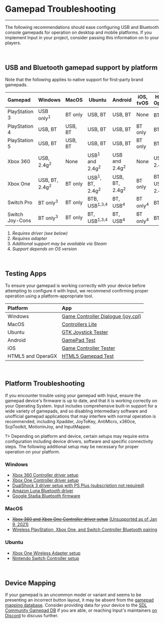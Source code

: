 # Gamepad Troubleshooting

---

The following recommendations should ease configuring USB and Bluetooth console gamepads for operation on desktop and mobile platforms. If you implement Input in your project, consider passing this information on to your players.

&nbsp;

## USB and Bluetooth gamepad support by platform

Note that the following applies to native support for first-party brand gamepads. 

|Gamepad         |Windows                   |MacOS      |Ubuntu                                |Android                   |iOS, tvOS           |HTML5, OperaGX   |
|:---------------|--------------------------|-----------|--------------------------------------|--------------------------|--------------------|--------------------|
|PlayStation 3   |USB only<sup>1</sup>      |BT only    |USB, BT                               |USB, BT                   |None                |BT, USB<sup>4</sup> |
|PlayStation 4   |USB, BT                   |USB, BT    |USB, BT                               |USB, BT                   |BT only             |BT, USB<sup>4</sup> |
|PlayStation 5   |USB, BT                   |USB, BT    |USB, BT                               |USB, BT                   |BT only             |BT, USB<sup>4</sup> |
|Xbox 360        |USB, 2.4g<sup>2</sup>     |None       |USB<sup>1</sup> and 2.4g<sup>2</sup>  |USB and 2.4g<sup>2</sup>  |None                |USB, 2.4g<sup>2</sup>|
|Xbox One        |USB, BT, 2.4g<sup>2</sup> |BT only    |USB<sup>1</sup>, BT, 2.4g<sup>2</sup> |USB, BT, 2.4g<sup>2</sup> |BT only             |BT, USB<sup>4</sup>, 2.4g<sup>2</sup>|
|Switch Pro      |BT only<sup>3</sup>       |BT only    |BTB, USB<sup>1,3,4</sup>              |BT, USB<sup>4</sup>       |BT only<sup>4</sup> |BT, USB<sup>4</sup> |
|Switch Joy-Cons |BT only<sup>3</sup>       |BT only    |BT, USB<sup>1,3,4</sup>               |BT, USB<sup>4</sup>       |BT only<sup>4</sup> |BT, USB<sup>4</sup> |

1. _Requires driver _(see below)__
2. _Requires adapter_
3. _Additional support may be available via Steam_
4. _Support depends on OS version_

&nbsp;

## Testing Apps

To ensure your gamepad is working correctly with your device before attempting to configure it with Input, we recommend confirming proper operation using a platform-appropriate tool.

| Platform           | App  |
|:-------------------|:-----|
| Windows            | [Game Controller Dialogue (joy.cpl)](https://support.microsoft.com/en-ca/help/831361/how-to-troubleshoot-game-controllers-in-microsoft-games#section-2)|
| MacOS              | [Controllers Lite](https://itunes.apple.com/us/app/controllers-lite/id673660806)|
| Ubuntu             | [GTK Joystick Tester](https://installati.one/install-jstest-gtk-ubuntu-20-04/)|
| Android            | [GamePad Test](https://play.google.com/store/apps/details?id=com.zhangyangjing.gamepadtest)|
| iOS                | [Game Controller Tester](https://itunes.apple.com/us/app/game-controller-tester/id859236726)|
| HTML5 and OperaGX  | [HTML5 Gamepad Test](https://greggman.github.io/html5-gamepad-test/)|

&nbsp;

## Platform Troubleshooting

If you encounter trouble using your gamepad with Input, ensure the gamepad device's firmware is up to date, and that it is working correctly on your Operating System. Input includes comprehensive built-in support for a wide variety of gamepads, and so disabling intermediary software and unofficial gamepad applications that may interfere with normal operation is recommended, including Xpadder, JoyToKey, AntiMicro, x360ce, ScpToolkit, MotioninJoy, and InputMapper. 

?> Depending on platform and device, certain setups may require extra configuration including device drivers, software and specific connectivity steps. The following additional setup may be necessary for proper operation on your platform.

### Windows
- [Xbox 360 Controller driver setup](https://support.xbox.com/help/xbox-360/xbox-on-windows/accessories/xbox-controller-for-windows-setup)
- [Xbox One Controller driver setup](https://support.xbox.com/help/hardware-network/controller/connect-xbox-wireless-controller-to-pc)
- [DualShock 3 driver setup with PS Plus (subscription not required)](https://www.playstation.com/en-ca/support/subscriptions/ps-plus-pc/)
- [Amazon Luna Bluetooth driver](https://www.amazon.com/gp/help/customer/display.html?nodeId=GZCT4CTFHXLHEB9T)
- [Google Stadia Bluetooth firmware](https://stadia.google.com/controller/)

### MacOS
- ~~[Xbox 360 and Xbox One Controller driver setup](https://github.com/360Controller/360Controller/releases)~~ [(Unsupported as of Jan 9, 2021)](https://github.com/360Controller/360Controller/issues/1139)
- [Wireless PlayStation, Xbox One, and Switch Controller Bluetooth pairing](https://support.apple.com/en-us/HT210414#mac)

### Ubuntu
- [Xbox One Wireless Adapter setup](https://medusalix.github.io/xow/)
- [Nintendo Switch Controller setup](https://github.com/nicman23/dkms-hid-nintendo)

&nbsp;

## Device Mapping

If your gamepad is an uncommon model or variant and seems to be presenting an incorrect button layout, it may be absent from the [gamepad mapping database](Controller-Mapping). Consider providing data for your device to the [SDL Community Gamepad DB](https://github.com/gabomdq/SDL_GameControllerDB) if you are able, or reaching Input's maintainers [on Discord](https://discord.gg/8krYCqr) to discuss further.
